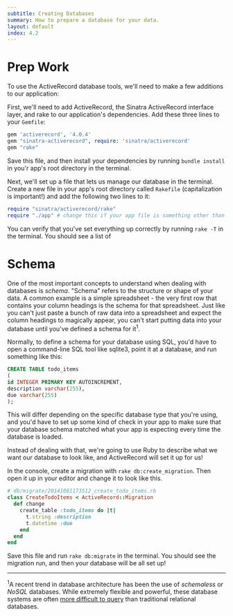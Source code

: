 ```yaml
---
subtitle: Creating Databases
summary: How to prepare a database for your data.
layout: default
index: 4.2
---
```


# Prep Work

To use the ActiveRecord database tools, we'll need to make a few additions to our application:

First, we'll need to add ActiveRecord, the Sinatra ActiveRecord interface layer, and rake to our application's dependencies. Add these three lines to your `Gemfile`:

```ruby
gem 'activerecord', '4.0.4'
gem "sinatra-activerecord", require: 'sinatra/activerecord'
gem "rake"
```

Save this file, and then install your dependencies by running `bundle install` in you'r app's root directory in the terminal.

Next, we'll set up a file that lets us manage our database in the terminal. Create a new file in your app's root directory called `Rakefile` (capitalization is important!) and add the following two lines to it:

```ruby
require "sinatra/activerecord/rake"
require "./app" # change this if your app file is something other than "app.rb"
```

You can verify that you've set everything up correctly by running `rake -T` in the terminal. You should see a list of

# Schema

One of the most important concepts to understand when dealing with databases is *schema*. "Schema" refers to the structure or shape of your data. A common example is a simple spreadsheet - the very first row that contains your column headings is the schema for that spreadsheet. Just like you can't just paste a bunch of raw data into a spreadsheet and expect the column headings to magically appear, you can't start putting data into your database until you've defined a schema for it<sup>1</sup>.

Normally, to define a schema for your database using SQL, you'd have to open a command-line SQL tool like sqlite3, point it at a database, and run something like this:

```sql
CREATE TABLE todo_items
(
id INTEGER PRIMARY KEY AUTOINCREMENT,
description varchar(255),
due varchar(255)
);
```

This will differ depending on the specific database type that you're using, and you'd have to set up some kind of check in your app to make sure that your database schema matched what your app is expecting every time the database is loaded.

Instead of dealing with that, we're going to use Ruby to describe what we want our database to look like, and ActiveRecord will set it up for us!

In the console, create a migration with `rake db:create_migration`. Then open it up in your editor and change it to look like this.

```ruby
# db/migrate/20141001173512_create_todo_items.rb
class CreateTodoItems < ActiveRecord::Migration
  def change
    create_table :todo_items do |t|
      t.string :description
      t.datetime :due
    end
  end
end
```

Save this file and run `rake db:migrate` in the terminal. You should see the migration run, and then your database will be all set up!

----

<sup>1</sup>A recent trend in database architecture has been the use of *schemaless* or *NoSQL* databases. While extremely flexible and powerful, these database systems are often [more difficult to query](http://howfuckedismydatabase.com/nosql/) than traditional relational databases.
